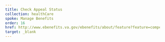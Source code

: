 ```yaml
---
title: Check Appeal Status
collection: healthCare
spoke: Manage Benefits
order: 16
href: http://www.ebenefits.va.gov/ebenefits/about/feature?feature=compensation-claim-appeal-status
target: _blank
---
```

